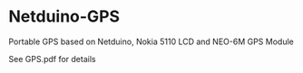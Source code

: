 # Netduino-GPS
Portable GPS based on Netduino, Nokia 5110 LCD and NEO-6M GPS Module


See GPS.pdf for details



